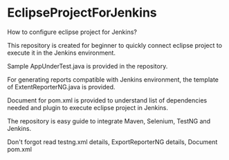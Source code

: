 # EclipseProjectForJenkins

How to configure eclipse project for Jenkins?

This repository is created for beginner to quickly connect eclipse project to execute it in the Jenkins environment.

Sample AppUnderTest.java is provided in the repository.

For generating reports compatible with Jenkins environment, the template of ExtentReporterNG.java is provided.

Document for pom.xml is provided to understand list of dependencies needed and plugin to execute eclipse project in Jenkins.

The repository is easy guide to integrate Maven, Selenium, TestNG and Jenkins.

Don't forgot read testng.xml details, ExportReporterNG details, Document pom.xml
